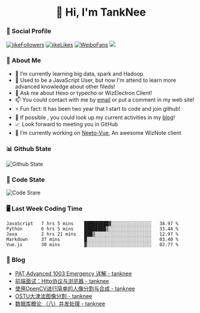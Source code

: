 
<h1 align="center">👋 Hi, I'm TankNee</h1>

### 📌 Social Profile 

[![jikeFollowers](https://img.shields.io/badge/dynamic/json?color=%23FFE411&label=JikeFollowers&query=%24.data.totalSubs&url=https%3A%2F%2Fapi.spencerwoo.com%2Fsubstats%2F%3Fsource%3DjikeFollower%26queryKey%3Dd25cf3f3-f6e6-4427-b418-51ba06cf26e9)](https://m.okjike.com)
[![jikeLikes](https://img.shields.io/badge/dynamic/json?color=%23FFE411&label=JikeLikes&query=%24.data.totalSubs&url=https%3A%2F%2Fapi.spencerwoo.com%2Fsubstats%2F%3Fsource%3DjikeLiked%26queryKey%3Dd25cf3f3-f6e6-4427-b418-51ba06cf26e9)](https://m.okjike.com)
[![WeiboFans](https://img.shields.io/badge/dynamic/json?color=%23E6162D&label=WeiboFollowers&query=%24.data.totalSubs&url=https%3A%2F%2Fapi.spencerwoo.com%2Fsubstats%2F%3Fsource%3Dweibo%26queryKey%3D5201023153)](https://www.weibo.com)
![](https://visitor-badge.glitch.me/badge?page_id=TankNee.TankNee)

### 👦 About Me 

- 🌱 I’m currently learning big data, spark and Hadoop.
- 🤔 Used to be a JavaScript User, but now I'm attend to learn more advanced knowledge about other fileds!
- 💬 Ask me about Hexo or typecho or WizElectron Client!
- 📫 You could contact with me by [email](mailto:nee@tanknee.cn) or put a comment in my web site!
-  ⚡  Fun fact: It has been two year that I start to code and join github!
- 🎉 If possible , you could look up my current activities in my [blog](https://www.tanknee.cn)!
- 📈 Look forward to meeting you in GitHub
- 🔭 I’m currently working on [Neeto-Vue](https://github.com/TankNee/Neeto-Vue), An awesome WizNote client

### 📊 Github State

![Github State](https://github-readme-stats.vercel.app/api?username=TankNee&show_icons=true&hide_border=true)

### 📶 Code State

![Code Srare](https://github-readme-stats.vercel.app/api/top-langs/?username=TankNee&layout=compact&hide_border=true&title_color=a0a9af)

### 🖥 Last Week Coding Time

<!--START_SECTION:waka-->
```text
JavaScript   7 hrs 5 mins    █████████▓░░░░░░░░░░░░░░░   38.97 % 
Python       6 hrs 5 mins    ████████▒░░░░░░░░░░░░░░░░   33.44 % 
Java         2 hrs 21 mins   ███▒░░░░░░░░░░░░░░░░░░░░░   12.97 % 
Markdown     37 mins         █░░░░░░░░░░░░░░░░░░░░░░░░   03.40 % 
Vue.js       30 mins         ▓░░░░░░░░░░░░░░░░░░░░░░░░   02.77 % 
```
<!--END_SECTION:waka-->

### 📕 Blog

<!-- BLOG-POST-LIST:START -->
- [PAT Advanced 1003 Emergency 详解 - tanknee](http://www.cnblogs.com/tanknee/p/14306875.html)
- [前端面试：Http协议与浏览器 - tanknee](http://www.cnblogs.com/tanknee/p/14284390.html)
- [使用OpenCV进行简单的人像分割与合成 - tanknee](http://www.cnblogs.com/tanknee/p/14281641.html)
- [OSTU大津法图像分割 - tanknee](http://www.cnblogs.com/tanknee/p/14279668.html)
- [数据库概论 （八）并发处理 - tanknee](http://www.cnblogs.com/tanknee/p/14278437.html)
<!-- BLOG-POST-LIST:END -->

